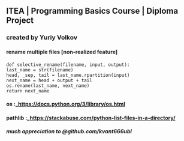## ITEA | Programming Basics Course | Diploma Project
### created by Yuriy Volkov

#### rename multiple files [non-realized feature]
``` 
def selective_rename(filename, input, output):
last_name = str(filename)
head, _sep, tail = last_name.rpartition(input)
next_name = head + output + tail
os.rename(last_name, next_name)
return next_name 
```
#### os :_https://docs.python.org/3/library/os.html
#### pathlib :_https://stackabuse.com/python-list-files-in-a-directory/
##### much appreciation to @github.com/kvant666ubl
